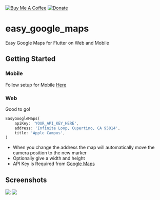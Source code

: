 [![Buy Me A Coffee](https://img.shields.io/badge/Donate-Buy%20Me%20A%20Coffee-yellow.svg)](https://www.buymeacoffee.com/rodydavis)
[![Donate](https://img.shields.io/badge/Donate-PayPal-green.svg)](https://www.paypal.com/cgi-bin/webscr?cmd=_s-xclick&hosted_button_id=WSH3GVC49GNNJ)

# easy_google_maps

Easy Google Maps for Flutter on Web and Mobile

## Getting Started

### Mobile

Follow setup for Mobile [Here](https://pub.dev/packages/google_maps_flutter)

### Web

Good to go!

```dart
EasyGoogleMaps(
    apiKey: 'YOUR_API_KEY_HERE',
    address: 'Infinite Loop, Cupertino, CA 95014',
    title: 'Apple Campus',
)
```

- When you change the address the map will automatically move the camera position to the new marker
- Optionally give a width and height
- API Key is Required from [Google Maps](https://developers.google.com/maps/documentation/embed/get-api-key)

## Screenshots

![](https://github.com/rodydavis/easy_google_maps/blob/master/doc/screenshots/1.png?raw=true)
![](https://github.com/rodydavis/easy_google_maps/blob/master/doc/screenshots/2.png?raw=true)
